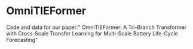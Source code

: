 # OmniTIEFormer
Code and data for our paper:"  OmniTIEFormer: A Tri-Branch Transformer with Cross-Scale Transfer Learning for Multi-Scale Battery Life-Cycle Forecasting"
